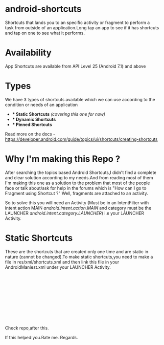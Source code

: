 # android-shortcuts
Shortcuts that lands you to an specific activity or fragment to perform a task from outside of an application.Long tap an app to see if it has shortcuts and tap on one to see what it performs.

# Availability
App Shortcuts are available from API Level 25 (Android 7.1) and above 

# Types
We have 3 types of shortcuts available which we can use according to the condition or needs of an application
<ul>
<li><b>* Static Shortcuts</b> <i>(covering this one for now)</i></li>
<li><b>* Dynamic Shortcuts</b></li>
<li><b>* Pinned Shortcuts</b></li>
</ul>

Read more on the docs - https://developer.android.com/guide/topics/ui/shortcuts/creating-shortcuts

# Why I'm making this Repo ?
After searching the topics based Android Shortcuts,I didn't find a complete and clear solution according to my needs.And from reading most of them I'm making this one as a solution to the problem that most of the people face or talk about/ask for help in the forums which is "How can I go to Fragment using Shortcut ?" Well, fragments are attached to an activity.

So to solve this you will need an Activity (Must be in an IntentFilter with intent action MAIN <i>android.intent.action.MAIN</i> and category must be the LAUNCHER <i>android.intent.category.LAUNCHER</i>) i.e your LAUNCHER Activity.

# Static Shortcuts
These are the shortcuts that are created only one time and are static in nature (cannot be changed).To make static shortcuts,you need to make a file in res/xml/shortcuts.xml and then link this file in your AndroidManiest.xml under your LAUNCHER Activity.

<code>
   <!-- AndroidManifest.xml -->
   <activity
            android:name=".OnBoardingActivity"
            android:screenOrientation="portrait"
            android:theme="@style/AppTheme.NoTitleBar"
            tools:ignore="LockedOrientationActivity">
            <intent-filter>
                <action android:name="android.intent.action.MAIN" />
                <category android:name="android.intent.category.LAUNCHER" />
            </intent-filter>
     <!-- Here you have linked the static shortcuts.xml file -->
            <meta-data android:name="android.app.shortcuts"
                android:resource="@xml/shortcuts" />
        </activity>
  </code>
  
  Check repo,after this.
  
  If this helped you.Rate me.
  Regards.


